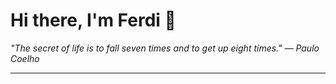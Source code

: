 <h1>Hi there, I'm Ferdi 👋</h1>

<p><em>
  "The secret of life is to fall seven times and to get up eight times." — Paulo Coelho
</em></p>

---
